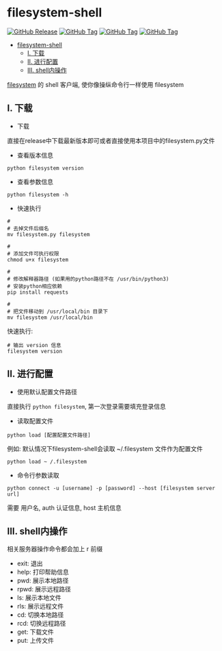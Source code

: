 # filesystem-shell

[![GitHub Release](https://img.shields.io/github/v/release/i-curve/filesystem-shell)](https://github.com/i-curve/filesystem-shell/releases)
[![GitHub Tag](https://img.shields.io/github/v/tag/i-curve/filesystem?label=filesystem)](https://github.com/i-curve/filesystem)
[![GitHub Tag](https://img.shields.io/github/v/tag/i-curve/filesystem-gosdk?label=filesystem-gosdk)](https://github.com/i-curve/filesystem-gosdk)
[![GitHub Tag](https://img.shields.io/github/v/tag/i-curve/filesystem-pysdk?label=filesystem-pysdk)](https://github.com/i-curve/filesystem-pysdk)

<!-- TOC -->

* [filesystem-shell](#filesystem-shell)
    * [I. 下载](#i-下载)
    * [II. 进行配置](#ii-进行配置)
    * [III. shell内操作](#iii-shell内操作)

<!-- TOC -->

[filesystem](https://github.com/i-curve/filesystem) 的 shell 客户端, 使你像操纵命令行一样使用 filesystem

## I. 下载

- 下载

直接在release中下载最新版本即可或者直接使用本项目中的filesystem.py文件

- 查看版本信息

```shell
python filesystem version
```

- 查看参数信息

```shell
python filesystem -h
```

- 快速执行

```shell
# 
# 去掉文件后缀名
mv filesystem.py filesystem

#
# 添加文件可执行权限
chmod u+x filesystem

# 
# 修改解释器路径 (如果用的python路径不在 /usr/bin/python3)
# 安装python相应依赖
pip install requests

# 
# 把文件移动到 /usr/local/bin 目录下
mv filesystem /usr/local/bin
```

快速执行:

```shell
# 输出 version 信息
filesystem version
```

## II. 进行配置

- 使用默认配置文件路径

直接执行 ```python filesystem```, 第一次登录需要填充登录信息

- 读取配置文件

```shell
python load [配置配置文件路径]
```

例如: 默认情况下filesystem-shell会读取 ~/.filesystem 文件作为配置文件

```shell
python load ~ /.filesystem
```

- 命令行参数读取

```shell
python connect -u [username] -p [password] --host [filesystem server url]
```

需要 用户名, auth 认证信息, host 主机信息

## III. shell内操作

相关服务器操作命令都会加上 r 前缀

- exit: 退出
- help: 打印帮助信息
- pwd: 展示本地路径
- rpwd: 展示远程路径
- ls: 展示本地文件
- rls: 展示远程文件
- cd: 切换本地路径
- rcd: 切换远程路径
- get: 下载文件
- put: 上传文件

